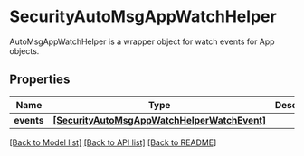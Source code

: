 # SecurityAutoMsgAppWatchHelper

AutoMsgAppWatchHelper is a wrapper object for watch events for App objects.
## Properties
Name | Type | Description | Notes
------------ | ------------- | ------------- | -------------
**events** | [**[SecurityAutoMsgAppWatchHelperWatchEvent]**](SecurityAutoMsgAppWatchHelperWatchEvent.md) |  | [optional] 

[[Back to Model list]](../README.md#documentation-for-models) [[Back to API list]](../README.md#documentation-for-api-endpoints) [[Back to README]](../README.md)


